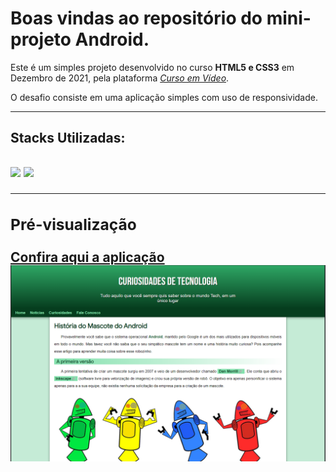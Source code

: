 <h1>Boas vindas ao repositório do mini-projeto Android.</h1>

<div>
  <p>Este é um simples projeto desenvolvido no curso <strong>HTML5 e CSS3</strong> em Dezembro de 2021, pela plataforma <a href="https://www.cursoemvideo.com/" target="_blank"><i>Curso em Vídeo</i><a/>.</p>
  <p>O desafio consiste em uma aplicação simples com uso de responsividade.</p>
</div>
<hr>
<h2>Stacks Utilizadas:<h2> 
<div>
  <img width="52px" src="https://cdn.jsdelivr.net/gh/devicons/devicon/icons/html5/html5-original.svg" />
  <img width="65px" src="https://cdn.jsdelivr.net/gh/devicons/devicon/icons/css3/css3-original-wordmark.svg" />
</div>
<hr>
<div>
  <h3>Pré-visualização</h3>
  <a href="https://vmedeiros-projeto-android.vercel.app/" target="_blank">Confira aqui a aplicação</a>
  <div>
     <img width="600px" src="./imagens/demonstracao.png" alt="Imagem de demonstração">
  </div>
</div>
